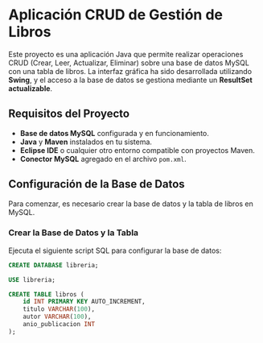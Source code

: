# Aplicación CRUD de Gestión de Libros

Este proyecto es una aplicación Java que permite realizar operaciones CRUD (Crear, Leer, Actualizar, Eliminar) sobre una base de datos MySQL con una tabla de libros. La interfaz gráfica ha sido desarrollada utilizando **Swing**, y el acceso a la base de datos se gestiona mediante un **ResultSet actualizable**.

## Requisitos del Proyecto

- **Base de datos MySQL** configurada y en funcionamiento.
- **Java** y **Maven** instalados en tu sistema.
- **Eclipse IDE** o cualquier otro entorno compatible con proyectos Maven.
- **Conector MySQL** agregado en el archivo `pom.xml`.

## Configuración de la Base de Datos

Para comenzar, es necesario crear la base de datos y la tabla de libros en MySQL.

### Crear la Base de Datos y la Tabla

Ejecuta el siguiente script SQL para configurar la base de datos:

```sql
CREATE DATABASE libreria;

USE libreria;

CREATE TABLE libros (
    id INT PRIMARY KEY AUTO_INCREMENT,
    titulo VARCHAR(100),
    autor VARCHAR(100),
    anio_publicacion INT
);
